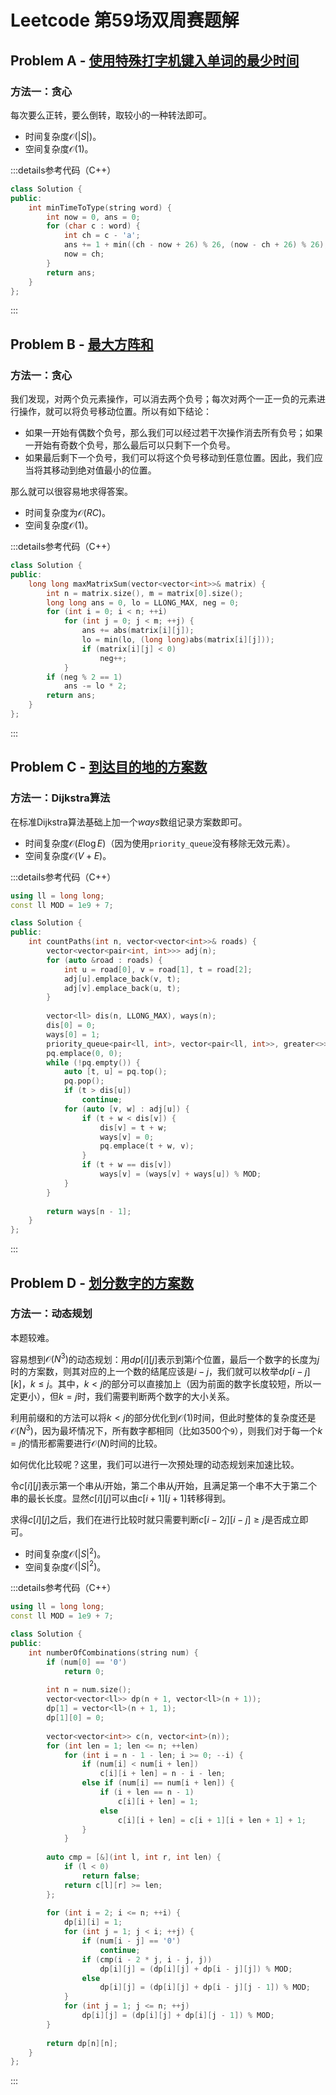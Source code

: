 # Leetcode 第59场双周赛题解

## Problem A - [使用特殊打字机键入单词的最少时间](https://leetcode.cn/problems/minimum-time-to-type-word-using-special-typewriter/)

### 方法一：贪心

每次要么正转，要么倒转，取较小的一种转法即可。

- 时间复杂度$\mathcal{O}(|S|)$。
- 空间复杂度$\mathcal{O}(1)$。

:::details参考代码（C++）

```cpp
class Solution {
public:
    int minTimeToType(string word) {
        int now = 0, ans = 0;
        for (char c : word) {
            int ch = c - 'a';
            ans += 1 + min((ch - now + 26) % 26, (now - ch + 26) % 26);
            now = ch;
        }
        return ans;
    }
};
```

:::


## Problem B - [最大方阵和](https://leetcode.cn/problems/maximum-matrix-sum/)

### 方法一：贪心

我们发现，对两个负元素操作，可以消去两个负号；每次对两个一正一负的元素进行操作，就可以将负号移动位置。所以有如下结论：

- 如果一开始有偶数个负号，那么我们可以经过若干次操作消去所有负号；如果一开始有奇数个负号，那么最后可以只剩下一个负号。
- 如果最后剩下一个负号，我们可以将这个负号移动到任意位置。因此，我们应当将其移动到绝对值最小的位置。

那么就可以很容易地求得答案。

- 时间复杂度为$\mathcal{O}(RC)$。
- 空间复杂度$\mathcal{O}(1)$。

:::details参考代码（C++）

```cpp
class Solution {
public:
    long long maxMatrixSum(vector<vector<int>>& matrix) {
        int n = matrix.size(), m = matrix[0].size();
        long long ans = 0, lo = LLONG_MAX, neg = 0;
        for (int i = 0; i < n; ++i)
            for (int j = 0; j < m; ++j) {
                ans += abs(matrix[i][j]);
                lo = min(lo, (long long)abs(matrix[i][j]));
                if (matrix[i][j] < 0)
                    neg++;
            }
        if (neg % 2 == 1)
            ans -= lo * 2;
        return ans;
    }
};
```

:::


## Problem C - [到达目的地的方案数](https://leetcode.cn/problems/number-of-ways-to-arrive-at-destination/)

### 方法一：Dijkstra算法

在标准Dijkstra算法基础上加一个$ways$数组记录方案数即可。

- 时间复杂度$\mathcal{O}(E\log E)$（因为使用`priority_queue`没有移除无效元素）。
- 空间复杂度$\mathcal{O}(V+E)$。

:::details参考代码（C++）

```cpp
using ll = long long;
const ll MOD = 1e9 + 7;

class Solution {
public:
    int countPaths(int n, vector<vector<int>>& roads) {
        vector<vector<pair<int, int>>> adj(n);
        for (auto &road : roads) {
            int u = road[0], v = road[1], t = road[2];
            adj[u].emplace_back(v, t);
            adj[v].emplace_back(u, t);
        }
        
        vector<ll> dis(n, LLONG_MAX), ways(n);
        dis[0] = 0;
        ways[0] = 1;
        priority_queue<pair<ll, int>, vector<pair<ll, int>>, greater<>> pq;
        pq.emplace(0, 0);
        while (!pq.empty()) {
            auto [t, u] = pq.top();
            pq.pop();
            if (t > dis[u])
                continue;
            for (auto [v, w] : adj[u]) {
                if (t + w < dis[v]) {
                    dis[v] = t + w;
                    ways[v] = 0;
                    pq.emplace(t + w, v);
                }
                if (t + w == dis[v])
                    ways[v] = (ways[v] + ways[u]) % MOD;
            }
        }
        
        return ways[n - 1];
    }
};
```

:::

## Problem D - [划分数字的方案数](https://leetcode.cn/problems/number-of-ways-to-separate-numbers/)

### 方法一：动态规划

本题较难。

容易想到$\mathcal{O}(N^3)$的动态规划：用$dp[i][j]$表示到第$i$个位置，最后一个数字的长度为$j$时的方案数，则其对应的上一个数的结尾应该是$i-j$，我们就可以枚举$dp[i-j][k]$，$k\le j$。其中，$k<j$的部分可以直接加上（因为前面的数字长度较短，所以一定更小），但$k=j$时，我们需要判断两个数字的大小关系。

利用前缀和的方法可以将$k<j$的部分优化到$\mathcal{O}(1)$时间，但此时整体的复杂度还是$\mathcal{O}(N^3)$，因为最坏情况下，所有数字都相同（比如3500个`9`），则我们对于每一个$k=j$的情形都需要进行$\mathcal{O}(N)$时间的比较。

如何优化比较呢？这里，我们可以进行一次预处理的动态规划来加速比较。

令$c[i][j]$表示第一个串从$i$开始，第二个串从$j$开始，且满足第一个串不大于第二个串的最长长度。显然$c[i][j]$可以由$c[i+1][j+1]$转移得到。

求得$c[i][j]$之后，我们在进行比较时就只需要判断$c[i-2j][i-j]\ge j$是否成立即可。

- 时间复杂度$\mathcal{O}(|S|^2)$。
- 空间复杂度$\mathcal{O}(|S|^2)$。

:::details参考代码（C++）

```cpp
using ll = long long;
const ll MOD = 1e9 + 7;

class Solution {
public:
    int numberOfCombinations(string num) {
        if (num[0] == '0')
            return 0;
        
        int n = num.size();
        vector<vector<ll>> dp(n + 1, vector<ll>(n + 1));
        dp[1] = vector<ll>(n + 1, 1);
        dp[1][0] = 0;
        
        vector<vector<int>> c(n, vector<int>(n));
        for (int len = 1; len <= n; ++len)
            for (int i = n - 1 - len; i >= 0; --i) {
                if (num[i] < num[i + len])
                    c[i][i + len] = n - i - len;
                else if (num[i] == num[i + len]) {
                    if (i + len == n - 1)
                        c[i][i + len] = 1;
                    else
                        c[i][i + len] = c[i + 1][i + len + 1] + 1;
                }
            }
        
        auto cmp = [&](int l, int r, int len) {
            if (l < 0)
                return false;
            return c[l][r] >= len;
        };
        
        for (int i = 2; i <= n; ++i) {
            dp[i][i] = 1;
            for (int j = 1; j < i; ++j) {
                if (num[i - j] == '0')
                    continue;
                if (cmp(i - 2 * j, i - j, j))
                    dp[i][j] = (dp[i][j] + dp[i - j][j]) % MOD;
                else
                    dp[i][j] = (dp[i][j] + dp[i - j][j - 1]) % MOD;   
            }
            for (int j = 1; j <= n; ++j)
                dp[i][j] = (dp[i][j] + dp[i][j - 1]) % MOD;
        }
        
        return dp[n][n];
    }
};
```

:::
